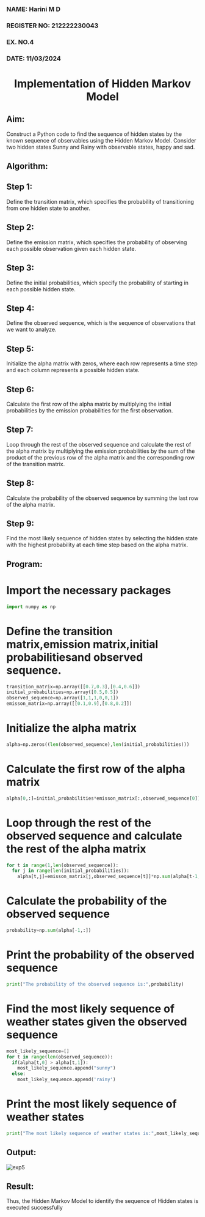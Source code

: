 <H3>NAME: Harini M D</H3>
<H3>REGISTER NO: 212222230043</H3>
<H3>EX. NO.4</H3>
<H3>DATE: 11/03/2024</H3>
<H1 ALIGN =CENTER> Implementation of Hidden Markov Model</H1>

## Aim:
 Construct a Python code to find the sequence of hidden states by the known sequence of observables using the Hidden Markov Model. Consider two hidden states Sunny and Rainy with observable states, happy and sad. 
## Algorithm:
## Step 1:
Define the transition matrix, which specifies the probability of transitioning from one hidden state to another.</br>
## Step 2:
Define the emission matrix, which specifies the probability of observing each possible observation given each hidden state.</br>
## Step 3:
Define the initial probabilities, which specify the probability of starting in each possible hidden state.</br>
## Step 4:
Define the observed sequence, which is the sequence of observations that we want to analyze.</br>
## Step 5:
Initialize the alpha matrix with zeros, where each row represents a time step and each column represents a possible hidden state.</br>
## Step 6:
Calculate the first row of the alpha matrix by multiplying the initial probabilities by the emission probabilities for the first observation.</br>
## Step 7:
Loop through the rest of the observed sequence and calculate the rest of the alpha matrix by multiplying the emission probabilities by the sum of the product of the previous row of the alpha matrix and the corresponding row of the transition matrix.</br>
## Step 8:
Calculate the probability of the observed sequence by summing the last row of the alpha matrix.</br>
## Step 9:
Find the most likely sequence of hidden states by selecting the hidden state with the highest probability at each time step based on the alpha matrix.</br>

##  Program:
# Import the necessary packages
```python
import numpy as np
```
# Define the transition matrix,emission matrix,initial probabilitiesand observed sequence.
```python
transition_matrix=np.array([[0.7,0.3],[0.4,0.6]])
initial_probabilities=np.array([0.5,0.5])
observed_sequence=np.array([1,1,1,0,0,1])
emisson_matrix=np.array([[0.1,0.9],[0.8,0.2]])
```
# Initialize the alpha matrix
```python
alpha=np.zeros((len(observed_sequence),len(initial_probabilities)))
```
# Calculate the first row of the alpha matrix
```python
alpha[0,:]=initial_probabilities*emisson_matrix[:,observed_sequence[0]]
```
# Loop through the rest of the observed sequence and calculate the rest of the alpha matrix
```python
for t in range(1,len(observed_sequence)):
  for j in range(len(initial_probabilities)):
    alpha[t,j]=emisson_matrix[j,observed_sequence[t]]*np.sum(alpha[t-1,:]*transition_matrix[:,j])
```
# Calculate the probability of the observed sequence
```python
probability=np.sum(alpha[-1,:])
```
# Print the probability of the observed sequence
```python
print("The probability of the observed sequence is:",probability)
```
# Find the most likely sequence of weather states given the observed sequence
```python
most_likely_sequence=[]
for t in range(len(observed_sequence)):
  if(alpha[t,0] > alpha[t,1]):
    most_likely_sequence.append("sunny")
  else:
    most_likely_sequence.append('rainy')
```
# Print the most likely sequence of weather states
```python
print("The most likely sequence of weather states is:",most_likely_sequence),
```

## Output:

![exp5](https://github.com/JEEVAABI/Experiment-3--Hidden-Markov-Model/assets/93427098/f0d703d8-2522-412a-bedd-f201f5c54ee5)

## Result:

Thus, the Hidden Markov Model to identify the sequence of Hidden states  is executed successfully 

